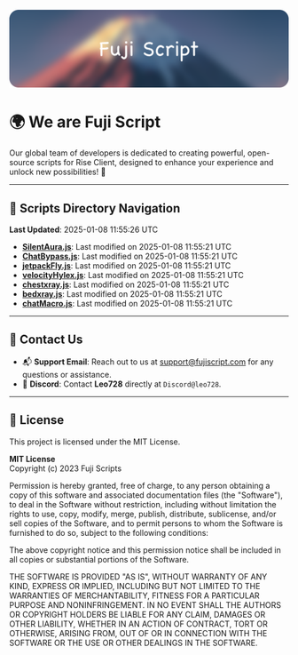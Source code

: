 ![Banner](.github/b.webp)

# 🌍 **We are Fuji Script**

Our global team of developers is dedicated to creating powerful, open-source scripts for Rise Client, designed to enhance your experience and unlock new possibilities! 🌟

---
<!-- SCRIPTS_NAVIGATION_START -->
## 📂 **Scripts Directory Navigation**

**Last Updated**: 2025-01-08 11:55:26 UTC

- **[SilentAura.js](scripts/SilentAura.js)**: Last modified on 2025-01-08 11:55:21 UTC
- **[ChatBypass.js](scripts/ChatBypass.js)**: Last modified on 2025-01-08 11:55:21 UTC
- **[jetpackFly.js](scripts/jetpackFly.js)**: Last modified on 2025-01-08 11:55:21 UTC
- **[velocityHylex.js](scripts/velocityHylex.js)**: Last modified on 2025-01-08 11:55:21 UTC
- **[chestxray.js](scripts/chestxray.js)**: Last modified on 2025-01-08 11:55:21 UTC
- **[bedxray.js](scripts/bedxray.js)**: Last modified on 2025-01-08 11:55:21 UTC
- **[chatMacro.js](scripts/chatMacro.js)**: Last modified on 2025-01-08 11:55:21 UTC

<!-- SCRIPTS_NAVIGATION_END -->

---

## 💬 **Contact Us**  
- 📬 **Support Email**: Reach out to us at [support@fujiscript.com](mailto:support@fujiscript.com) for any questions or assistance.  
- 💬 **Discord**: Contact **Leo728** directly at `Discord@leo728`.

---

## 📜 **License**

This project is licensed under the MIT License.  

**MIT License**  
Copyright (c) 2023 Fuji Scripts  

Permission is hereby granted, free of charge, to any person obtaining a copy of this software and associated documentation files (the "Software"), to deal in the Software without restriction, including without limitation the rights to use, copy, modify, merge, publish, distribute, sublicense, and/or sell copies of the Software, and to permit persons to whom the Software is furnished to do so, subject to the following conditions:  

The above copyright notice and this permission notice shall be included in all copies or substantial portions of the Software.  

THE SOFTWARE IS PROVIDED "AS IS", WITHOUT WARRANTY OF ANY KIND, EXPRESS OR IMPLIED, INCLUDING BUT NOT LIMITED TO THE WARRANTIES OF MERCHANTABILITY, FITNESS FOR A PARTICULAR PURPOSE AND NONINFRINGEMENT. IN NO EVENT SHALL THE AUTHORS OR COPYRIGHT HOLDERS BE LIABLE FOR ANY CLAIM, DAMAGES OR OTHER LIABILITY, WHETHER IN AN ACTION OF CONTRACT, TORT OR OTHERWISE, ARISING FROM, OUT OF OR IN CONNECTION WITH THE SOFTWARE OR THE USE OR OTHER DEALINGS IN THE SOFTWARE.  
